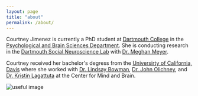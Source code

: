 ```yaml
---
layout: page
title: "about"
permalink: /about/
---
```


Courtney Jimenez is currently a PhD student at [Dartmouth College](https://home.dartmouth.edu/) in the [Psychological and Brain Sciences Department](https://pbs.dartmouth.edu/). She is conducting research in the [Dartmouth Social Neuroscience Lab](http://www.dartmouth-socialneurolab.com/) with [Dr. Meghan Meyer](https://scholar.google.com/citations?user=4tyQoi0AAAAJ&hl=en).

Courtney received her bachelor's degress from the [Universirty of California, Davis](https://www.ucdavis.edu/) where she worked with [Dr. Lindsay Bowman](http://basclab.ucdavis.edu/), [Dr. John Olichney](https://olichneylab.faculty.ucdavis.edu/), and [Dr. Kristin Lagattuta](https://mindemotiondevelopmentlab.ucdavis.edu/) at the Center for Mind and Brain. 


![useful image](http://courtneyannjimenez.github.io/assets/dartmouth.jpeg)
